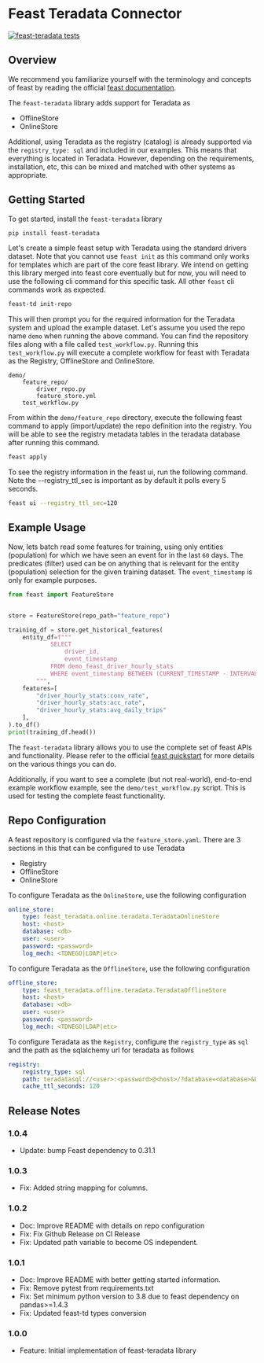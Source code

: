 # Feast Teradata Connector
[![feast-teradata tests](https://github.com/Teradata/feast-teradata/actions/workflows/ci-integeration-tests.yml/badge.svg)](https://github.com/Teradata/feast-teradata/actions/workflows/ci-integeration-tests.yml)

## Overview

We recommend you familiarize yourself with the terminology and concepts of feast by reading the official [feast documentation](https://docs.feast.dev/). 

The `feast-teradata` library adds support for Teradata as 
- OfflineStore 
- OnlineStore

Additional, using Teradata as the registry (catalog) is already supported via the `registry_type: sql` and included in our examples. This means that everything is located in Teradata. However, depending on the requirements, installation, etc, this can be mixed and matched with other systems as appropriate.  

## Getting Started

To get started, install the `feast-teradata` library

```bash
pip install feast-teradata
```

Let's create a simple feast setup with Teradata using the standard drivers dataset. Note that you cannot use `feast init` as this command only works for templates which are part of the core feast library. We intend on getting this library merged into feast core eventually but for now, you will need to use the following cli command for this specific task. All other `feast` cli commands work as expected. 

```bash
feast-td init-repo
```

This will then prompt you for the required information for the Teradata system and upload the example dataset. Let's assume you used the repo name `demo` when running the above command. You can find the repository files along with a file called `test_workflow.py`. Running this `test_workflow.py` will execute a complete workflow for feast with Teradata as the Registry, OfflineStore and OnlineStore. 


```
demo/
    feature_repo/
        driver_repo.py
        feature_store.yml
    test_workflow.py
```


From within the `demo/feature_repo` directory, execute the following feast command to apply (import/update) the repo definition into the registry. You will be able to see the registry metadata tables in the teradata database after running this command.


```bash
feast apply
```


To see the registry information in the feast ui, run the following command. Note the --registry_ttl_sec is important as by default it polls every 5 seconds. 

```bash
feast ui --registry_ttl_sec=120
```


## Example Usage

Now, lets batch read some features for training, using only entities (population) for which we have seen an event for in the last `60` days. The predicates (filter) used can be on anything that is relevant for the entity (population) selection for the given training dataset. The `event_timestamp` is only for example purposes.


```python
from feast import FeatureStore


store = FeatureStore(repo_path="feature_repo")

training_df = store.get_historical_features(
    entity_df=f"""
            SELECT
                driver_id,
                event_timestamp
            FROM demo_feast_driver_hourly_stats
            WHERE event_timestamp BETWEEN (CURRENT_TIMESTAMP - INTERVAL '60' DAY) AND CURRENT_TIMESTAMP
        """,
    features=[
        "driver_hourly_stats:conv_rate",
        "driver_hourly_stats:acc_rate",
        "driver_hourly_stats:avg_daily_trips"
    ],
).to_df()
print(training_df.head())
```


The `feast-teradata` library allows you to use the complete set of feast APIs and functionality. Please refer to the official [feast quickstart](https://docs.feast.dev/getting-started/quickstart) for more details on the various things you can do. 

Additionally, if you want to see a complete (but not real-world), end-to-end example workflow example, see the `demo/test_workflow.py` script. This is used for testing the complete feast functionality.

## Repo Configuration

A feast repository is configured via the `feature_store.yaml`. There are 3 sections in this that can be configured to use Teradata 

- Registry
- OfflineStore
- OnlineStore

To configure Teradata as the `OnlineStore`, use the following configuration
```yaml
online_store:
    type: feast_teradata.online.teradata.TeradataOnlineStore
    host: <host>
    database: <db>
    user: <user>
    password: <password>
    log_mech: <TDNEGO|LDAP|etc>
```

To configure Teradata as the `OfflineStore`, use the following configuration
```yaml
offline_store:
    type: feast_teradata.offline.teradata.TeradataOfflineStore
    host: <host>
    database: <db>
    user: <user>
    password: <password>
    log_mech: <TDNEGO|LDAP|etc>
```

To configure Teradata as the `Registry`, configure the `registry_type` as `sql` and the path as the sqlalchemy url for teradata as follows
```yaml
registry:
    registry_type: sql
    path: teradatasql://<user>:<password>@<host>/?database=<database>&LOGMECH=<TDNEGO|LDAP|etc>
    cache_ttl_seconds: 120
```

## Release Notes

### 1.0.4

- Update: bump Feast dependency to 0.31.1 

### 1.0.3

- Fix: Added string mapping for columns. 

### 1.0.2

- Doc: Improve README with details on repo configuration
- Fix: Fix Github Release on CI Release
- Fix: Updated path variable to become OS independent.

### 1.0.1

- Doc: Improve README with better getting started information. 
- Fix: Remove pytest from requirements.txt
- Fix: Set minimum python version to 3.8 due to feast dependency on pandas>=1.4.3
- Fix: Updated feast-td types conversion


### 1.0.0

- Feature: Initial implementation of feast-teradata library
